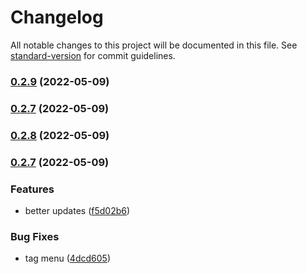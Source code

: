 # Changelog

All notable changes to this project will be documented in this file. See [standard-version](https://github.com/conventional-changelog/standard-version) for commit guidelines.

### [0.2.9](https://github.com/ThomasFKJorna/zotero-night/compare/v0.2.8...v0.2.9) (2022-05-09)

### [0.2.7](https://github.com/ThomasFKJorna/zotero-night/compare/v0.2.8...v0.2.7) (2022-05-09)

### [0.2.8](https://github.com/ThomasFKJorna/zotero-night/compare/v0.2.7...v0.2.8) (2022-05-09)

### [0.2.7](https://github.com/ThomasFKJorna/zotero-night/compare/v0.2.5...v0.2.7) (2022-05-09)


### Features

* better updates ([f5d02b6](https://github.com/ThomasFKJorna/zotero-night/commit/f5d02b6e77550970308e96c1236a78be3f15fb07))


### Bug Fixes

* tag menu ([4dcd605](https://github.com/ThomasFKJorna/zotero-night/commit/4dcd605100ab137880162be14c6333944e4b76ad))
